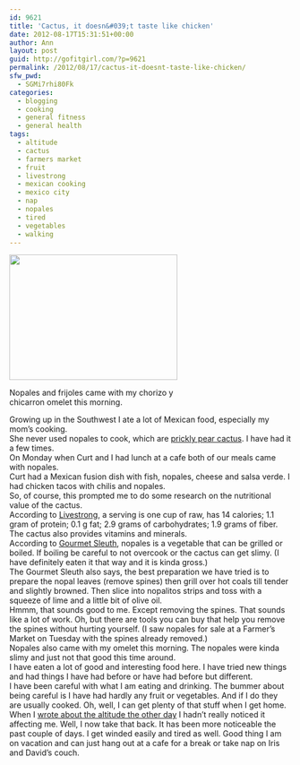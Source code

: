 ```yaml
---
id: 9621
title: 'Cactus, it doesn&#039;t taste like chicken'
date: 2012-08-17T15:31:51+00:00
author: Ann
layout: post
guid: http://gofitgirl.com/?p=9621
permalink: /2012/08/17/cactus-it-doesnt-taste-like-chicken/
sfw_pwd:
  - SGMi7rhi80Fk
categories:
  - blogging
  - cooking
  - general fitness
  - general health
tags:
  - altitude
  - cactus
  - farmers market
  - fruit
  - livestrong
  - mexican cooking
  - mexico city
  - nap
  - nopales
  - tired
  - vegetables
  - walking
---
```

<div id="attachment_9622" style="width: 310px" class="wp-caption alignleft">
  <a href="http://gofitgirl.com/?attachment_id=9622" rel="attachment wp-att-9622"><img class="size-medium wp-image-9622" title="nopales para breakfast" src="http://gofitgirl.com/wp-content/uploads/2012/08/nopales-para-breakfast-300x224.jpg" alt="" width="300" height="224" /></a>
  
  <p class="wp-caption-text">
    Nopales and frijoles came with my chorizo y chicarron omelet this morning.
  </p>
</div>

  
Growing up in the Southwest I ate a lot of Mexican food, especially my mom&#8217;s cooking.  
She never used nopales to cook, which are [prickly pear cactus](http://www.mccullagh.org/db9/1ds-4/prickly-pear-cactus-flowering.jpg). I have had it a few times.  
On Monday when Curt and I had lunch at a cafe both of our meals came with nopales.  
Curt had a Mexican fusion dish with fish, nopales, cheese and salsa verde. I had chicken tacos with chilis and nopales.  
So, of course, this prompted me to do some research on the nutritional value of the cactus.  
According to [Livestrong](http://www.livestrong.com/article/158059-nopal-cactus-nutrition-facts/), a serving is one cup of raw, has 14 calories; 1.1 gram of protein; 0.1 g fat; 2.9 grams of carbohydrates; 1.9 grams of fiber. The cactus also provides vitamins and minerals.  
According to [Gourmet Sleuth](http://www.gourmetsleuth.com/Articles/Ethnic-Unique-Foods-Ingredients-645/nopalitos.aspx), nopales is a vegetable that can be grilled or boiled. If boiling be careful to not overcook or the cactus can get slimy. (I have definitely eaten it that way and it is kinda gross.)  
The Gourmet Sleuth also says, the best preparation we have tried is to prepare the nopal leaves (remove spines) then grill over hot coals till tender and slightly browned. Then slice into nopalitos strips and toss with a squeeze of lime and a little bit of olive oil.  
Hmmm, that sounds good to me. Except removing the spines. That sounds like a lot of work. Oh, but there are tools you can buy that help you remove the spines without hurting yourself. (I saw nopales for sale at a Farmer&#8217;s Market on Tuesday with the spines already removed.)  
Nopales also came with my omelet this morning. The nopales were kinda slimy and just not that good this time around.  
I have eaten a lot of good and interesting food here. I have tried new things and had things I have had before or have had before but different.  
I have been careful with what I am eating and drinking. The bummer about being careful is I have had hardly any fruit or vegetables. And if I do they are usually cooked. Oh, well, I can get plenty of that stuff when I get home.  
When I [wrote about the altitude the other day](http://gofitgirl.com/?p=9618) I hadn&#8217;t really noticed it affecting me. Well, I now take that back. It has been more noticeable the past couple of days. I get winded easily and tired as well. Good thing I am on vacation and can just hang out at a cafe for a break or take nap on Iris and David&#8217;s couch.